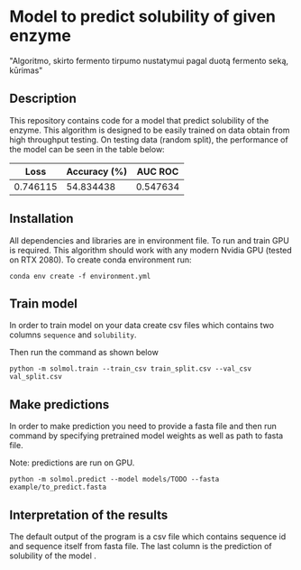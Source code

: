 # Model to predict solubility of given enzyme

"Algoritmo, skirto fermento tirpumo nustatymui pagal duotą fermento seką, kūrimas"

## Description

This repository contains code for a model that predict solubility of the enzyme. This algorithm is designed to be 
easily trained on data obtain from high throughput testing. On testing data (random split), the performance of the model
can be seen in the table below:


| Loss     | Accuracy (%) | AUC ROC  |
|----------|--------------|----------|
| 0.746115 | 54.834438    | 0.547634 |



## Installation

All dependencies and libraries are in environment file. To run and train GPU is required. This algorithm should work 
with any modern Nvidia GPU (tested on RTX 2080). To create conda environment run: 

```
conda env create -f environment.yml
```

## Train model

In order to train model on your data create csv files which contains two columns `sequence` and `solubility`.

Then run the command as shown below

```
python -m solmol.train --train_csv train_split.csv --val_csv val_split.csv
```

## Make predictions

In order to make prediction you need to provide a fasta file and then run command by specifying pretrained model
weights as well as path to fasta file.

Note: predictions are run on GPU.

```
python -m solmol.predict --model models/TODO --fasta example/to_predict.fasta

```

## Interpretation of the results
The default output of the program is a csv file which contains sequence id and sequence itself from fasta file.
The last column is the prediction of solubility of the model .
